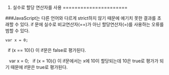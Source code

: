 1. 실수로 할당 연산자를 사용 
======================

###JavaScript는 다른 언어와 다르게 strict하지 않기 때문에 예기치 못한 결과를 초래할 수 있다. if 문에 실수로 비교연산자(==)가 아닌 할당연산자(=)를 사용하는 오류를 범할 수 있다.

    var x = 0;
    if (x == 10){}
이 if문은 false로 평가된다.

    var x = 0;
    if (x = 10){}
이 if문에서는 x에 10이 할당되는데 10은 true로 평가가 되기 때문에 if문은 true로 평가된다.

